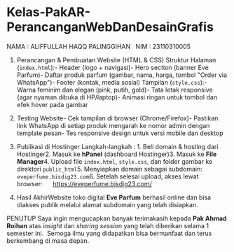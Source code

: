 # Kelas-PakAR-PerancanganWebDanDesainGrafis
NAMA : ALIFFULLAH HAQQ PALINGGIHAN  
NIM : 23110310005

1. Perancangan & Pembuatan Website (HTML & CSS)
Struktur Halaman (`index.html`):- Header (logo + navigasi)- Hero section (banner Eve Parfum)- Daftar produk parfum (gambar, nama, harga, tombol "Order via WhatsApp")- Footer (kontak, media sosial)
Tampilan (`style.css`):- Warna feminim dan elegan (pink, putih, gold)- Tata letak responsive (agar nyaman dibuka di HP/laptop)- Animasi ringan untuk tombol dan efek hover pada gambar

2. Testing Website- Cek tampilan di browser (Chrome/Firefox)- Pastikan link WhatsApp di setiap produk mengarah ke nomor admin dengan template pesan- Tes responsive design untuk versi mobile dan desktop

3. Publikasi di Hostinger
 Langkah-langkah : 1. Beli domain & hosting dari Hostinger2. Masuk ke **hPanel** (dashboard Hostinger)3. Masuk ke **File Manager**4. Upload file `index.html`, `style.css`, dan folder gambar ke direktori `public_html`5. Menyiapkan domain sebagai subdomain: `eveperfume.bisdig23.com`6. Setelah selesai upload, akses lewat browser:      https://eveperfume.bisdig23.com/

4. Hasil AkhirWebsite toko digital **Eve Parfum** berhasil online dan bisa diakses publik melalui alamat subdomain yang telah disiapkan.

PENUTUP
Saya ingin mengucapkan banyak terimakasih kepada **Pak Ahmad Roihan** atas *insight* dan *sharing session* yang telah diberikan selama 1 semester ini.  Semoga ilmu yang didapatkan bisa bermanfaat dan terus berkembang di masa depan.
